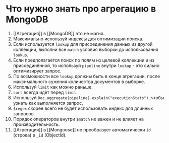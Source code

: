 # Что нужно знать про агрегацию в MongoDB

1) [[Агрегация]] в [[MongoDB]] это не магия.
2) Максимально используй индексы для оптимизации поиска.
3) Если используется `lookup` для присоединения данных из другой коллекции, выполни все `match` условия выборки до использования `lookup`.
4) Если предполагается поиск по полям из целевой коллекции и из присоединённой, то используй `pipeline` внутри `lookup` - это сильно оптимизирует запрос.
5) По возможности все `lookup` должны быть в конце агрегации, после максимального сужения количества документов в выборке.
6) Используй `limit` как можно раньше.
7) `sort` всегда идёт перед `limit`.
8) Используй `Doc.aggregate(pipeline).explain("executionStats")`, чтобы узнать как выполняется запрос.
9) `$regex` скорее всего не будет использовать индекс для длинных запросов.
10) Порядок операторов внутри `$match` не важен и не влияет на производительность.
11) [[Агрегация]] в [[Mongoose]] не преобразует автоматически `id` (строка) в `_id` (ObjectId).